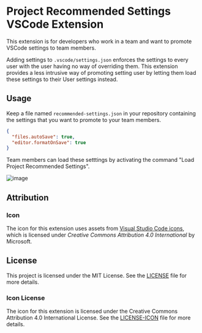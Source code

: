 # Project Recommended Settings VSCode Extension

This extension is for developers who work in a team and want to promote VSCode settings to team members.

Adding settings to `.vscode/settings.json` enforces the settings to every user with the user having no way of overriding them. This extension provides a less intrusive way of promoting setting user by letting them load these settings to their User settings instead.

## Usage

Keep a file named `recommended-settings.json` in your repository containing the settings that you want to promote to your team members.

```json
{
  "files.autoSave": true,
  "editor.formatOnSave": true
}
```

Team members can load these setttings by activating the command "Load Project Recommended Settings".

![image](https://github.com/user-attachments/assets/ab50429d-b352-43be-89e1-262832730550)

## Attribution

### Icon

The icon for this extension uses assets from [Visual Studio Code icons](https://github.com/microsoft/vscode-icons), which is licensed under _Creative Commons Attribution 4.0 International_ by Microsoft.

## License

This project is licensed under the MIT License. See the [LICENSE](LICENSE) file for more details.

### Icon License

The icon for this extension is licensed under the Creative Commons Attribution 4.0 International License. See the [LICENSE-ICON](LICENSE-ICON) file for more details.
